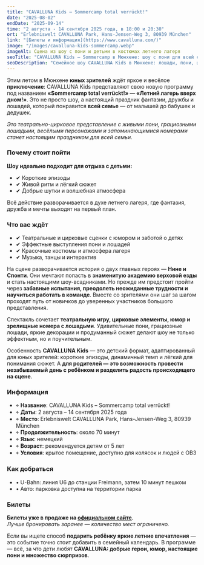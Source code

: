 ```yaml
---
title: "CAVALLUNA Kids – Sommercamp total verrückt!"
date: "2025-08-02"
endDate: "2025-09-14"
time: "2 августа - 14 сентября 2025 года, в 18:00 и 20:30"
ort: "Erlebniswelt CAVALLUNA Park, Hans-Jensen-Weg 3, 80939 München"
link: "[Билеты и информация](https://www.cavalluna.com/)"
image: "/images/cavalluna-kids-sommercamp.webp"
imageAlt: Сцена из шоу с пони и детьми в костюмах летнего лагеря
seoTitle: "CAVALLUNA Kids – Sommercamp в Мюнхене: шоу с пони для всей семьи"
seoDescription: "Семейное шоу CAVALLUNA Kids в Мюнхене: лошади, пони, цирк, музыка и летнее приключение. С 2 августа по 14 сентября 2025 года."
---
```


Этим летом в Мюнхене **юных зрителей** ждёт яркое и весёлое **приключение**: CAVALLUNA Kids представляют свою новую программу под названием **«Sommercamp total verrückt!» — «Летний лагерь вверх дном!»**. Это не просто шоу, а настоящий праздник фантазии, дружбы и лошадей, который понравится **всей семье** — от малышей до бабушек и дедушек.

_Это театрально-цирковое представление с живыми пони, грациозными лошадьми, весёлыми персонажами и запоминающимися номерами станет настоящим праздником для всей семьи._

### Почему стоит пойти

**Шоу идеально подходит для отдыха с детьми:**  
- ✔ Короткие эпизоды  
- ✔ Живой ритм и лёгкий сюжет  
- ✔ Добрые шутки и волшебная атмосфера  

Всё действие разворачивается в духе летнего лагеря, где фантазия, дружба и мечты выходят на первый план.

### Что вас ждёт

- ✔ Театральные и цирковые сценки с юмором и заботой о детях  
- ✔ Эффектные выступления пони и лошадей  
- ✔ Красочные костюмы и атмосфера лагеря  
- ✔ Музыка, танцы и интерактив  

На сцене разворачивается история о двух главных героях — **Нине и Спонти**. Они мечтают попасть в **знаменитую академию верховой езды** и стать настоящими шоу-всадниками. Но прежде им предстоит пройти через **забавные испытания, преодолеть неожиданные трудности и научиться работать в команде**. Вместе со зрителями они шаг за шагом проходят путь от новичков до уверенных участников большого представления.

Спектакль сочетает **театральную игру, цирковые элементы, юмор и зрелищные номера с лошадьми**. Удивительные пони, грациозные лошади, яркие декорации и продуманный сюжет делают шоу не только эффектным, но и поучительным.

Особенность **CAVALLUNA Kids** — это детский формат, адаптированный для юных зрителей: короткие эпизоды, динамичный темп и лёгкий для понимания сюжет. А **для родителей — это возможность провести незабываемый день с ребёнком и разделить радость происходящего на сцене**.

### Информация

- ⌖ **Название**: CAVALLUNA Kids – Sommercamp total verrückt!  
- ⌖ **Даты**: 2 августа – 14 сентября 2025 года  
- ⌖ **Место**: Erlebniswelt CAVALLUNA Park, Hans-Jensen-Weg 3, 80939 München  
- ⌖ **Продолжительность**: около 70 минут  
- ⌖ **Язык**: немецкий  
- ⌖ **Возраст**: рекомендуется детям от 5 лет  
- ⌖ **Условия**: крытое помещение, доступно для колясок и людей с ОВЗ  

### Как добраться

- • U-Bahn: линия U6 до станции Freimann, затем 10 минут пешком  
- • Авто: парковка доступна на территории парка  

### Билеты

**Билеты уже в продаже на [официальном сайте](https://www.cavalluna.com/).**  
_Лучше бронировать заранее — количество мест ограничено._  

Если вы ищете способ **подарить ребёнку яркие летние впечатления** — это событие точно стоит добавить в семейный календарь. В программе — всё, за что дети любят **CAVALLUNA: добрые герои, юмор, настоящие пони и множество сюрпризов**.


